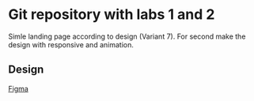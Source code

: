 # Git repository with labs 1 and 2

Simle landing page according to design (Variant 7).
For second make the design with responsive and animation.

## Design

[Figma](https://www.google.com/url?q=https://www.google.com/url?q%3Dhttps://www.figma.com/file/iJD99BqtY8vzmZdrXbZOCc/LabWork1-V7%26amp;sa%3DD%26amp;source%3Deditors%26amp;ust%3D1661156069717579%26amp;usg%3DAOvVaw16mmtxcVfhsK2Q4iTSXoEx&sa=D&source=docs&ust=1661156069788086&usg=AOvVaw1Lr9i8zJLQR2lKib2aj2o0)
